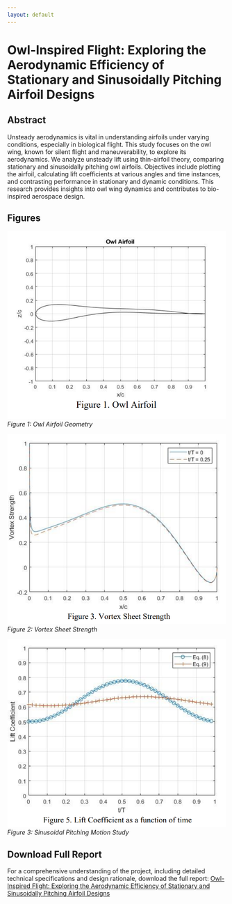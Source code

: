 ```yaml
---
layout: default
---
```

# Owl-Inspired Flight: Exploring the Aerodynamic Efficiency of Stationary and Sinusoidally Pitching Airfoil Designs
## Abstract
Unsteady aerodynamics is vital in understanding airfoils under varying conditions, especially in biological flight. This study focuses on the owl wing, known for silent flight and maneuverability, to explore its aerodynamics. We analyze unsteady lift using thin-airfoil theory, comparing stationary and sinusoidally pitching owl airfoils. Objectives include plotting the airfoil, calculating lift coefficients at various angles and time instances, and contrasting performance in stationary and dynamic conditions. This research provides insights into owl wing dynamics and contributes to bio-inspired aerospace design.

## Figures

![Owl Airfoil Geometry](/assets/images/Owl_airfoil_geometry.PNG)  
*Figure 1: Owl Airfoil Geometry*

![Lift Coefficient Analysis](/assets/images/Vortex_sheet_strength.PNG)  
*Figure 2: Vortex Sheet Strength*

![Sinusoidal Pitching Motion Study](/assets/images/Sinusoidal_Pitching_Motion_Study.PNG)  
*Figure 3: Sinusoidal Pitching Motion Study*

## Download Full Report
For a comprehensive understanding of the project, including detailed technical specifications and design rationale, download the full report: [Owl-Inspired Flight: Exploring the Aerodynamic Efficiency of Stationary and Sinusoidally Pitching Airfoil Designs](/assets/docs/Alexander_Jarrett_AE5200_Midterm.pdf)
